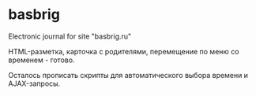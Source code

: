 # basbrig
Electronic journal for site "basbrig.ru"

HTML-разметка, карточка с родителями, перемещение по меню со временем - готово.

Осталось прописать скрипты для автоматического выбора времени и AJAX-запросы.
